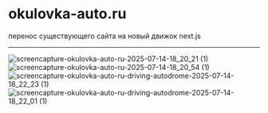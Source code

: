 # okulovka-auto.ru

перенос существующего сайта на новый движок next.js

---
![screencapture-okulovka-auto-ru-2025-07-14-18_20_21 (1)](https://github.com/user-attachments/assets/d5c6d209-84b8-42c7-8188-2da87f365e3a)
![screencapture-okulovka-auto-ru-2025-07-14-18_20_54 (1)](https://github.com/user-attachments/assets/f22c8bb6-5e08-45af-8a22-2884ff78ff72)
![screencapture-okulovka-auto-ru-driving-autodrome-2025-07-14-18_22_23 (1)](https://github.com/user-attachments/assets/541982b9-c087-4385-83f5-11b10aadfb97)
![screencapture-okulovka-auto-ru-driving-autodrome-2025-07-14-18_22_01 (1)](https://github.com/user-attachments/assets/d787e26c-6cae-448c-acbc-9ab0f124271e)

